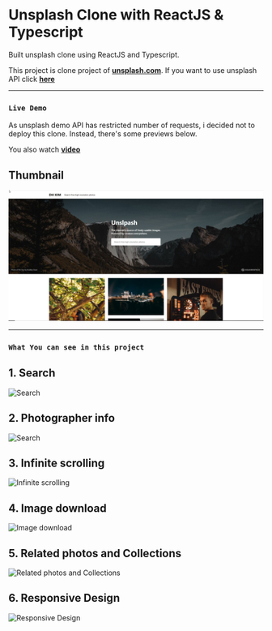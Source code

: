 # Unsplash Clone with ReactJS & Typescript

Built unsplash clone using ReactJS and Typescript.

This project is clone project of [**unsplash.com**](https://unsplash.com/).
If you want to use unsplash API click [**here**](https://unsplash.com/oauth/applications)

---

### **`Live Demo`**

As unsplash demo API has restricted number of requests, i decided not to deploy this clone. Instead, there's some previews below.

You also watch [**video**](https://www.linkedin.com/posts/dh-kim-733227200_unsplash-reactjs-activity-6756093010494267392-nQEV)

## **Thumbnail**

![Main page](./assets/thumbnail.jpg)

---

### **`What You can see in this project`**

## **1. Search**

![Search](./assets/search.gif)

## **2. Photographer info**

![Search](./assets/photographerInfo.gif)

## **3. Infinite scrolling**

![Infinite scrolling](./assets/infiniteScrolling.gif)

## **4. Image download**

![Image download](./assets/download.gif)

## **5. Related photos and Collections**

![Related photos and Collections](./assets/related.gif)

## **6. Responsive Design**

![Responsive Design](./assets/responsive.gif)
